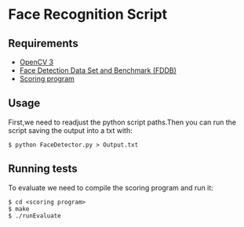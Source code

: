 # Face Recognition Script

## Requirements
* [OpenCV 3](https://opencv.org/opencv-3-0.html)
* [Face Detection Data Set and Benchmark (FDDB)](http://vis-www.cs.umass.edu/fddb/)
* [Scoring program](http://vis-www.cs.umass.edu/fddb/evaluation.tgz)

## Usage
First,we need to readjust the python script paths.Then you can run the script saving the output into a txt with:
```{r, engine='sh', count_lines}
$ python FaceDetector.py > Output.txt
```

## Running tests
To evaluate we need to compile the scoring program and run it:
```{r, engine='sh', count_lines}
$ cd <scoring program>
$ make
$ ./runEvaluate
```